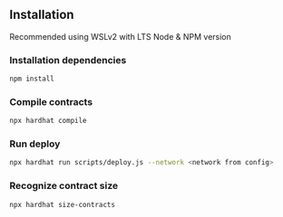 ## Installation

Recommended using WSLv2 with LTS Node & NPM version

### Installation dependencies
```bash
npm install
```
### Compile contracts
```bash
npx hardhat compile
```
### Run deploy
```bash
npx hardhat run scripts/deploy.js --network <network from config>
```

### Recognize contract size
```bash
npx hardhat size-contracts
```